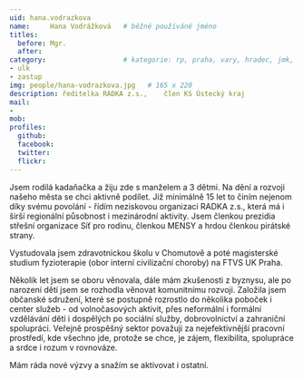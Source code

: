 ```yaml
---
uid: hana.vodrazkova
name:     Hana Vodrážková  	# běžně používáné jméno
titles:
  before: Mgr. 
  after:
category:                 	# kategorie: rp, praha, vary, hradec, jmk, senat
- ulk
- zastup
img: people/hana-vodrazkova.jpg   # 165 x 220
description: ředitelka RADKA z.s.,    člen KS Ústecký kraj           	# kratký popis, max 160 znaků
mail:
- 
mob:	
profiles:
  github:
  facebook: 
  twitter: 
  flickr: 
---
```

Jsem rodilá kadaňačka a žiju zde s manželem a 3 dětmi. Na dění a rozvoji našeho města 
se chci aktivně podílet. Již minimálně 15 let to činím nejenom díky svému povolání - 
řídím neziskovou organizaci RADKA z.s., která má i širší regionální působnost i 
mezinárodní aktivity. Jsem členkou prezidia střešní organizace Síť pro rodinu, členkou 
MENSY a hrdou členkou pirátské strany. 

Vystudovala jsem zdravotnickou školu v Chomutově a poté magisterské studium fyzioterapie (obor interní civilizační choroby) 
na FTVS UK Praha. 

Několik let jsem se oboru věnovala, dále mám zkušenosti z byznysu, 
ale po narození dětí jsem se rozhodla věnovat komunitnímu rozvoji. Založila jsem 
občanské sdružení, které se postupně rozrostlo do několika poboček i center služeb - 
od volnočasových aktivit, přes neformální i formální vzdělávání dětí i dospělých po 
sociální služby, dobrovolnictví a zahraniční spolupráci. Veřejně prospěšný sektor 
považuji za nejefektivnější pracovní prostředí, kde všechno jde, protože se chce, je 
zájem, flexibilita, spolupráce a srdce i rozum v rovnováze. 

Mám ráda nové výzvy a 
snažím se aktivovat i ostatní.
